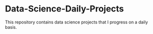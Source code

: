 # Data-Science-Daily-Projects
This repository contains data science projects that I progress on a daily basis.
